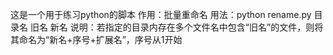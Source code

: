 这是一个用于练习python的脚本
作用：批量重命名
用法：python rename.py 目录名 旧名 新名
说明：若指定的目录内存在多个文件名中包含“旧名”的文件，则将其命名为“新名+序号+扩展名”，序号从1开始
